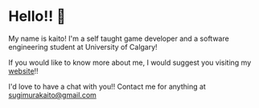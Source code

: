 # Hello!! 👋

My name is kaito! 
I'm a self taught game developer and a software engineering student at University of Calgary!

If you would like to know more about me, I would suggest you visiting my [website](https://kaitosugimura.github.io/)!!

I'd love to have a chat with you!! Contact me for anything at sugimurakaito@gmail.com

<!---
KaitoSugimura/KaitoSugimura is a ✨ special ✨ repository because its `README.md` (this file) appears on your GitHub profile.
You can click the Preview link to take a look at your changes.
--->
